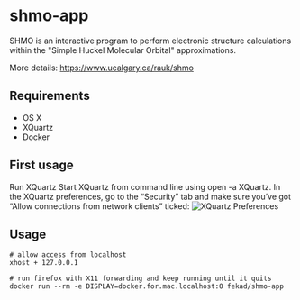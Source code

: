# shmo-app

SHMO is an interactive program to perform electronic structure calculations within the "Simple Huckel Molecular Orbital" approximations. 

More details: https://www.ucalgary.ca/rauk/shmo

## Requirements
- OS X
- XQuartz
- Docker

## First usage

Run XQuartz
Start XQuartz from command line using open -a XQuartz. In the XQuartz preferences, go to the “Security” tab and make sure you’ve got “Allow connections from network clients” ticked:
![XQuartz Preferences](https://sourabhbajaj.com/images/blog/2017-02/xquartz_preferences.png)

## Usage

```
# allow access from localhost
xhost + 127.0.0.1

# run firefox with X11 forwarding and keep running until it quits
docker run --rm -e DISPLAY=docker.for.mac.localhost:0 fekad/shmo-app
```
